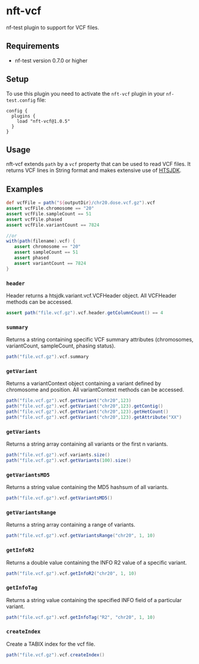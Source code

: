 # nft-vcf

nf-test plugin to support for VCF files.

## Requirements

- nf-test version 0.7.0 or higher

## Setup

To use this plugin you need to activate the `nft-vcf` plugin in your `nf-test.config` file:

```
config {
  plugins {
    load "nft-vcf@1.0.5"
  }
}
```

## Usage

nft-vcf extends `path` by a `vcf` property that can be used to read VCF files. It returns VCF lines in String format and makes extensive use of [HTSJDK](https://github.com/samtools/htsjdk).


## Examples

```groovy
def vcfFile = path("${outputDir}/chr20.dose.vcf.gz").vcf
assert vcfFile.chromosome == "20" 
assert vcfFile.sampleCount == 51
assert vcfFile.phased
assert vcfFile.variantCount == 7824

//or
with(path(filename).vcf) {
   assert chromosome == "20"
   assert sampleCount == 51
   assert phased
   assert variantCount == 7824     
}
```

### `header`
Header returns a htsjdk.variant.vcf.VCFHeader object. All VCFHeader methods can be accessed.
```groovy
assert path("file.vcf.gz").vcf.header.getColumnCount() == 4
```

### `summary`
Returns a string containing specific VCF summary attributes (chromosomes, variantCount, sampleCount, phasing status).
```groovy
path("file.vcf.gz").vcf.summary
```
### `getVariant`
Returns a variantContext object containing a variant defined by chromosome and position. All variantContext methods can be accessed.
```groovy
path("file.vcf.gz").vcf.getVariant("chr20",123)
path("file.vcf.gz").vcf.getVariant("chr20",123).getContig()
path("file.vcf.gz").vcf.getVariant("chr20",123).getHetCount()
path("file.vcf.gz").vcf.getVariant("chr20",123).getAttribute("XX")
```

### `getVariants`
Returns a string array containing all variants or the first n variants. 
```groovy
path("file.vcf.gz").vcf.variants.size()
path("file.vcf.gz").vcf.getVariants(100).size()
```

### `getVariantsMD5`
Returns a string value containing the MD5 hashsum of all variants.
```groovy
path("file.vcf.gz").vcf.getVariantsMD5()
```

### `getVariantsRange`
Returns a string array containing a range of variants.
```groovy
path("file.vcf.gz").vcf.getVariantsRange("chr20", 1, 10)
```

### `getInfoR2`
Returns a double value containing the INFO R2 value of a specific variant.
```groovy
path("file.vcf.gz").vcf.getInfoR2("chr20", 1, 10)
```

### `getInfoTag`
Returns a string value containing the specified INFO field of a particular variant.
```groovy
path("file.vcf.gz").vcf.getInfoTag("R2", "chr20", 1, 10)
```

### `createIndex`
Create a TABIX index for the vcf file.
```groovy
path("file.vcf.gz").vcf.createIndex()
```

